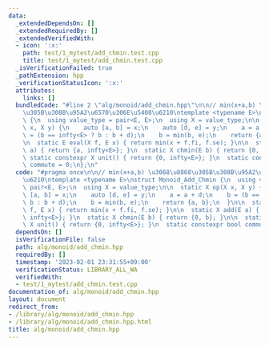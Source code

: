```yaml
---
data:
  _extendedDependsOn: []
  _extendedRequiredBy: []
  _extendedVerifiedWith:
  - icon: ':x:'
    path: test/1_mytest/add_chmin.test.cpp
    title: test/1_mytest/add_chmin.test.cpp
  _isVerificationFailed: true
  _pathExtension: hpp
  _verificationStatusIcon: ':x:'
  attributes:
    links: []
  bundledCode: "#line 2 \"alg/monoid/add_chmin.hpp\"\n\n// min(x+a,b) \u3068\u8868\
    \u305B\u308B\u95A2\u6570\u306E\u5408\u6210\ntemplate <typename E>\nstruct Monoid_Add_Chmin\
    \ {\n  using value_type = pair<E, E>;\n  using X = value_type;\n\n  static X op(X\
    \ x, X y) {\n    auto [a, b] = x;\n    auto [d, e] = y;\n    a = a + d;\n    b\
    \ = (b == infty<E> ? b : b + d);\n    b = min(b, e);\n    return {a, b};\n  }\n\
    \n  static E eval(X f, E x) { return min(x + f.fi, f.se); }\n\n  static X add(E\
    \ a) { return {a, infty<E>}; }\n  static X chmin(E b) { return {0, b}; }\n\n \
    \ static constexpr X unit() { return {0, infty<E>}; }\n  static constexpr bool\
    \ commute = 0;\n};\n"
  code: "#pragma once\n\n// min(x+a,b) \u3068\u8868\u305B\u308B\u95A2\u6570\u306E\u5408\
    \u6210\ntemplate <typename E>\nstruct Monoid_Add_Chmin {\n  using value_type =\
    \ pair<E, E>;\n  using X = value_type;\n\n  static X op(X x, X y) {\n    auto\
    \ [a, b] = x;\n    auto [d, e] = y;\n    a = a + d;\n    b = (b == infty<E> ?\
    \ b : b + d);\n    b = min(b, e);\n    return {a, b};\n  }\n\n  static E eval(X\
    \ f, E x) { return min(x + f.fi, f.se); }\n\n  static X add(E a) { return {a,\
    \ infty<E>}; }\n  static X chmin(E b) { return {0, b}; }\n\n  static constexpr\
    \ X unit() { return {0, infty<E>}; }\n  static constexpr bool commute = 0;\n};"
  dependsOn: []
  isVerificationFile: false
  path: alg/monoid/add_chmin.hpp
  requiredBy: []
  timestamp: '2023-02-01 23:31:55+09:00'
  verificationStatus: LIBRARY_ALL_WA
  verifiedWith:
  - test/1_mytest/add_chmin.test.cpp
documentation_of: alg/monoid/add_chmin.hpp
layout: document
redirect_from:
- /library/alg/monoid/add_chmin.hpp
- /library/alg/monoid/add_chmin.hpp.html
title: alg/monoid/add_chmin.hpp
---
```

